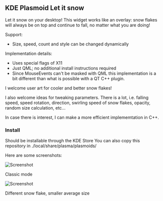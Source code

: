 ## KDE Plasmoid Let it snow

Let it snow on your desktop! This widget works like an overlay: snow flakes will
always be on top and continue to fall, no matter what you are doing!   

Support:
* Size, speed, count and style can be changed dynamically

Implementation details:
* Uses special flags of X11 
* Just QML; no additional install instructions required
* Since MouseEvents can't be masked with QML this implementation
is a bit different than what is possible with a QT C++ plugin.

I welcome user art for cooler and better snow flakes!

I also welcome ideas for tweaking parameters. There is a lot, i.e. falling
speed, speed rotation, direction, swirling speed of snow flakes, opacity, random
size calculation, etc...

In case there is interest, I can make a more efficient implememtation in C++.

### Install
Should be installable through the KDE Store
You can also copy this repository in ./local/share/plasma/plasmoids/

Here are some screenshots: 

![Screenshot](https://robinkrens.nl/plasmoids/classic.png "screenshot")

Classic mode

![Screenshot](https://robinkrens.nl/plasmoids/romantic.png "screenshot")

Different snow flake, smaller average size
